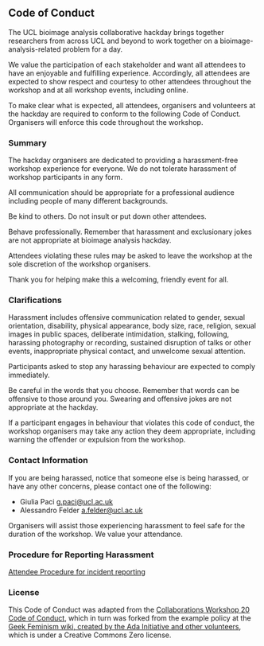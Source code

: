 ## Code of Conduct

The UCL bioimage analysis collaborative hackday brings together researchers from across UCL and beyond to work together on a bioimage-analysis-related problem for a day.

We value the participation of each stakeholder and want all attendees to have an enjoyable and fulfilling experience. Accordingly, all attendees are expected to show respect and courtesy to other attendees throughout the workshop and at all workshop events, including online.

To make clear what is expected, all attendees, organisers and volunteers at the hackday are required to conform to the following Code of Conduct. Organisers will enforce this code throughout the workshop.

### Summary
The hackday organisers are dedicated to providing a harassment-free workshop experience for everyone. We do not tolerate harassment of workshop participants in any form.

All communication should be appropriate for a professional audience including people of many different backgrounds.

Be kind to others. Do not insult or put down other attendees.

Behave professionally. Remember that harassment and exclusionary jokes are not appropriate at bioimage analysis hackday.

Attendees violating these rules may be asked to leave the workshop at the sole discretion of the workshop organisers.

Thank you for helping make this a welcoming, friendly event for all.

### Clarifications
Harassment includes offensive communication related to gender, sexual orientation, disability, physical appearance, body size, race, religion, sexual images in public spaces, deliberate intimidation, stalking, following, harassing photography or recording, sustained disruption of talks or other events, inappropriate physical contact, and unwelcome sexual attention.

Participants asked to stop any harassing behaviour are expected to comply immediately.

Be careful in the words that you choose. Remember that words can be offensive to those around you. Swearing and offensive jokes are not appropriate at the hackday.

If a participant engages in behaviour that violates this code of conduct, the workshop organisers may take any action they deem appropriate, including warning the offender or expulsion from the workshop.

### Contact Information
If you are being harassed, notice that someone else is being harassed, or have any other concerns, please contact one of the following:
- Giulia Paci g.paci@ucl.ac.uk
- Alessandro Felder a.felder@ucl.ac.uk

Organisers will assist those experiencing harassment to feel safe for the duration of the workshop. We value your attendance.

### Procedure for Reporting Harassment

[Attendee Procedure for incident reporting](reporting-procedure.md)

### License
This Code of Conduct was adapted from the [Collaborations Workshop 20 Code of Conduct](https://software.ac.uk/cw20/code-conduct), which in turn was forked from the example policy at the [Geek Feminism wiki, created by the Ada Initiative and other volunteers](https://geekfeminism.wikia.org/wiki/Conference_anti-harassment), which is under a Creative Commons Zero license.

